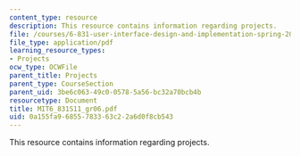 ```yaml
---
content_type: resource
description: This resource contains information regarding projects.
file: /courses/6-831-user-interface-design-and-implementation-spring-2011/0a155fa96855783363c22a6d0f8cb543_MIT6_831S11_gr06.pdf
file_type: application/pdf
learning_resource_types:
- Projects
ocw_type: OCWFile
parent_title: Projects
parent_type: CourseSection
parent_uid: 3be6c063-49c0-0578-5a56-bc32a70bcb4b
resourcetype: Document
title: MIT6_831S11_gr06.pdf
uid: 0a155fa9-6855-7833-63c2-2a6d0f8cb543
---
```

This resource contains information regarding projects.

